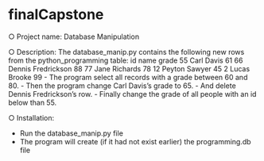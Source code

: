 # finalCapstone
○ Project name: Database Manipulation

○ Description:
The database_manip.py contains the following new rows from the python_programming table:
id    name              grade
55 Carl Davis             61
66 Dennis Fredrickson     88
77 Jane Richards          78
12 Peyton Sawyer          45
2 Lucas Brooke            99
    - The program select all records with a grade between 60 and 80.
    - Then the program change Carl Davis’s grade to 65.
    - And delete Dennis Fredrickson’s row.
    - Finally change the grade of all people with an id below than 55.

○ Installation:
  - Run the database_manip.py file
  - The program will create (if it had not exist earlier) the programming.db file
